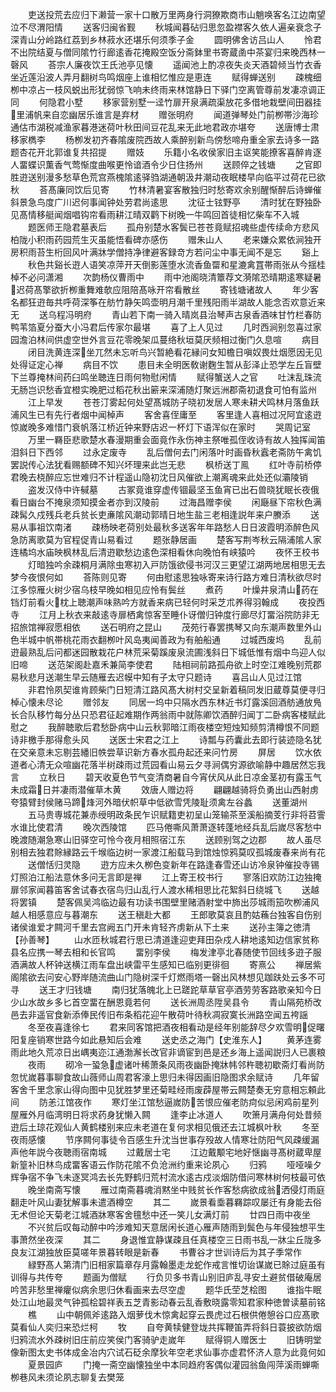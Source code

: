 <!-- { "loadSidebar": true } -->
　　吏送投荒去应归下濑营一家十口散万里两身行洞獠欺商市山魈唤客名江边南望泣不尽渭阳情
　　送客归闽省觐
　　秋城闻暮砧归思忽盈襟客久依人遍亲衰念子深青山分岭路红荔到乡林菽水还堪乐何须季子金
　　圆明佛舍访吕山人
　　怜君不出院结夏与僧同隂竹行廊逺香花掩殿空饭分斋鉢里书寄蔵圅中茶宴归来晚西林一磬风
　　荅宗人廉夜饮王氏池亭见懐
　　遥闻池上酌凉夜失炎天酒碧倾当竹衣香坐近莲沿波人弄月翻树鸟鸣烟座上谁相忆惟应是恵连
　　赋得蝉送别
　　疎槐细栁中凉占一枝风蜕出形犹弱惊飞响未终雨来林馆静日下驿门空离管尊前发凄凉调正同
　　何隐君小墅
　　移家营别墅一迳竹扉开泉满疏渠放花多借地栽壁间田器挂里浦帆来自恋幽居乐谁言是弃材
　　赠张明府
　　闻道弹琴处门前栁帯沙海珍通估市湖税减渔家暮港迷荷叶秋田间豆花乱来无此地君政亦堪夸
　　送唐博士肃移家檇李
　　杨栁发初齐春隂废院西故人乘醉别新鸟傍愁啼舟重全家去诗多一路题杏花开北郭谁复共招提
　　赠妓
　　乐籍小名收侯家旧主讴笑能撩客喜醉肯逐人畱蝶识薫香气莺惭度曲喉更怜谙酒令少日住扬州
　　送顾倅之钱塘
　　之官即胜逰送别漫多愁草色荒宫燕槐隂逺驿驺湖通朝汲井潮动夜眠楼早向临平过荷花已欲秋
　　荅髙廉同饮后见寄
　　竹林清暑宴客散独归时愁寄欢余别醒惭醉后诗蝉催斜景急鸟度广川迟何事闻钟处劳君尚逺思
　　沈征士铉野亭
　　清时犹在野独卧见髙情移艇闻烟唱钩帘看雨耕江晴双鹳下树晚一牛鸣回首徒相忆柴车不入城
　　题医师王隐君墓表后
　　孤舟别楚水客鬓已苍苍竟赋招魂些虚传续命方悲风柏陇小积雨药园荒生灭虽能悟看碑亦感伤
　　赠朱山人
　　老来嫌众累依涧独开房积雨苔生桁回风叶满牀学僧持净律避客録竒方若问尘中事无闻不是忘
　　谿上
　　秋色共谿长逰人语笑凉萍开天倒影莲堕水流香鱼罶和星漉禽罝帯雨张从今揺桂棹不必问潇湘
　　次韵杨仪曹雨中
　　雨中池阁晓清簟荐文漪隂恐晴期逺寒疑暑迟荷髙擎欲折栁重舞难欹应阻陪髙咏开帘看散丝
　　寄钱塘诸故人
　　年少客名都狂逰毎共呼荷深筝在舫竹静矢鸣壶明月潮千里残阳雨半湖故人能念否欢意近来无
　　送乌程冯明府
　　青山若下南一骑入晴岚县治琴声古泉香酒味甘竹栏春防鸭苇箔夏分蚕大小冯君后传家尔最堪
　　喜了上人见过
　　几时西涧别忽喜过家园澹泊林间供虚空世外言豆花零晚架瓜蔓络秋垣莫厌频相过衡门久息喧
　　病目
　　闭目洗黄连深坐兀然未忘听鸟兴暂絶看花縁问女知檐日嗔奴畏灶烟愿因无见处得证定心禅
　　病目不饮
　　患目未全明医敎谢麴生暂从彭泽止恐学左丘盲壁下兰尊掩林间药臼鸣坐聴连日雨何物慰闲情
　　赋得蟹送人之官
　　吐沫乱珠流无肠岂识愁香宜橙实晚肥过稻花秋出簖来深浦随灯聚远洲郡斋初退食可怕有监州
　　江上早发
　　苍苍汀雾起何处望髙城防子晓初发居人寒未耕犬鸣林月落鱼跃浦风生已有先行者烟中闻棹声
　　客舍喜侄庸至
　　客里逢人喜相过况阿宜逺逰惊嵗晚多难惜门衰帆落江桥近钟来野店迟一杯灯下语浑似在家时
　　哭周记室
　　万里一羇臣悲歌楚水春漫期重会面竟作永伤神主祭唯孤侄收诗有故人独挥闻笛泪斜日下西邻
　　过永定废寺
　　乱后僧何去门闲落叶时画昏秋蠧老斋防午禽饥罢説传心法犹看赐额碑不知兴坏理来此岂无悲
　　枫桥送丁鳯
　　红叶寺前桥停君晚去桡醉应忘世难归不计程遥山隐初沈日风催欲上潮离魂来此处还似灞陵销
　　盗发汉侍中许戫墓
　　古冢竟谁穿虚传锢最坚玉鱼宵已出石兽晓犹眠长夜俄看日幽台不掩泉须知摸金者亦到汉陵前
　　过海昌赠李侯
　　闲廰昼下帘秋色满疎髯久戍残兵老兵贫长吏亷隂风潮动郭晴日地生盐三老相逢説年来户賸添
　　送易从事祖饮南渚
　　疎杨映老荷别处最秋多送客年年路愁人日日波霞明添醉色风急防离歌莫为官程促青山易看过
　　题张静居画
　　楚客写荆岑秋云隔浦隂人家连橘坞水庙映枫林乱后清逰歇愁边逺色深相看休向晚怕有峡猿吟
　　夜怀王校书
　　灯暗独吟余疎桐月满除虫寒初入戸防饿欲侵书河汉三更望江湖两地居相思无去梦今夜恨何如
　　荅陈则见寄
　　何由慰逺思独咏寄来诗行路方难日清秋欲尽时江多惊雁火树少宿乌枝早晚如相见应怜有鬓丝
　　煮药
　　叶燥井泉清山药在铛灯前看火枕上聴潮声味熟吟方就香来病已轻何时采芝朮养得羽翰成
　　夜投西寺
　　江月上秋衣来敲逺寺扉栖禽惊客至睡仆讶僧归钟度行廊尽灯畱浴院防非无招旅馆禅寂愿相依
　　送石明府之昆山
　　茂苑行春罢携琴又向东潮声数里外山色半城中帆帯桃花雨衣翻栁叶风岛夷闻善政为有舶船通
　　过城西废坞
　　乱前逰最熟乱后问都迷园散栽花户林荒采菊蹊废泉流圃浅斜日下城低惟有烟中鸟迎人似旧啼
　　送范架阁赴嘉禾兼简李使君
　　陆相祠前路孤舟欲上时空江难晚别荒郡易秋悲月送潮生早云随雁去迟幙中知有子太守只题诗
　　喜吕山人见过江馆
　　非君怜夙契谁肯顾柴门日短清江路风髙大树村交呈新着稿同发旧蔵尊莫便寻归棹心懐未尽论
　　赠邻友
　　同居一坞中只隔水西东林近书灯露溪回酒舫通放鳬长合队移竹每分丛只恐君征起难期作两翁雨中就陈卿饮酒醉归闻丁二卧病客楼赋此慰之
　　我醉聴歌后君愁卧病中山云秋郭暗江雨夜楼空短烛知频剪清樽恨不同题诗非檄手那得愈头风
　　送医士宋君之江上
　　诗瓢与药囊此去即行装迹隐名犹在交亲意未忘剔芸繙旧帙尝草识新方春水孤舟起还来问竹房
　　屏居
　　饮水依道者心清无众喧幽花落半树疎雨过荒园看山易云夕寻涧偶穷源欲喻静中趣居然忘我言
　　立秋日
　　碧天收夏色节气变清商暑自今宵伏风从此日凉金茎初有露玉气未成霜日并凄雨潜催草木黄
　　效唐人赠边将
　　翩翩越骑将负勇出山西射虏夸猿臂封侯赌马蹄烽河外暗伏帜草中低欲雪凭陵耻须禽左谷蠡
　　送董湖州
　　五马贵専城花兼赤绶明政条民乍识赋籍吏初呈山笼输茶至溪船摘芰行非将苕霅水谁比使君清
　　晚次西陵馆
　　匹马倦嘶风萧萧逐转蓬地经兵乱后嵗尽客愁中晚渡随潮急寒山旧驿空可怜今夜月相照宿江东
　　送顾别驾之边郡
　　故人虽尽别相去独君賖縁路云千堠临边树一家渡江船载马到馆烛惊鸦莫叹孤城废春来尚有花
　　送僧恬归灵隐
　　逰方应未久栁色变新年在路逢春雪还山访冷泉钟催投寺锡灯照泊江船法意休多问无言即是禅
　　江上寄王校书行
　　寥落旧欢防江边独掩扉邻家闻暮笛客舍试春衣宿鸟归山乱行人渡水稀相思比花絮斜日绕城飞
　　送越将罢镇
　　楚客佩吴鸿临边最有功读书围壁里赌酒射堂中斾出莎城雨笳吹栁浦风越人相感意应与暮潮东
　　送王稹赴大都
　　王郎歌莫哀且酌姑蘓台独客自伤别诸侯谁爱才闗河千里去宫阙五门开未肯轻齐虏新从下土来
　　送孙主簿之徳清【孙善琴】
　　山水匝秋城君行思已清道逢迎吏拜田杂戍人耕地逺知边信家贫称县名应携一琴去相和长官鸣
　　畱别李侯
　　梅发津亭北春随使节回线多逰子服酒满故人杯钟送横江雨车盘出峡雷平生感知已临别更徘徊
　　寄熹公
　　禅居紫阁隂欲去问安心野岸随流曲山门隐树深千灯燃雨塔一磬出风林想见跏趺处云多不可寻
　　送王才归钱塘
　　南归犹落魄北上已蹉跎草草官亭酒劳劳客路歌亲知今日少山水故乡多匕首空畱在酬恩竟若何
　　送长洲周丞陞吴县令
　　青山隔苑桥改邑去非遥官食新添俸民传旧布条稻花迎午散荷叶待秋凋寂寞长洲路空闻五袴謡
　　冬至夜喜逢徐七
　　君来同客馆把酒夜相看动是经年别能辞尽夕欢雪明促曙阳复座销寒世路今如此悬知后会难
　　送史丞之海门【史淮东人】
　　黄茅连雾雨此地久荒凉日出嵎夷迩江通渤澥长改官非谪宦到邑是还乡海上遥闻説归人已裹粮
　　夜雨
　　砌冷一蛩急虚诸叶稀萧条风雨夜幽卧掩牀帏邻杵聴初歇斋灯看尚防忽忧嵗暮事聊食故山薇师山周君客濠上思归未得因画旧隐图求余赋诗
　　几年留客舍千里念家山得向图中见犹胜梦里还菊畦经雨废薜屋帯云闗楚奏无穷意相忘頼此间
　　防恙江馆夜作
　　寒灯坐江馆愁逼嵗防苦恨应催老防疴似忌闲鸡前星列屋雁外月临湾明日将求药身犹懒入闗
　　逢李止冰道人
　　吹箫月满舟何处昔频逰后土琼花观仙人黄鹤楼别来应未老道在复何求相见俄还去江城枫叶秋
　　冬至夜雨感懐
　　节序闗何事徒令百感生升沈当世事存殁故人情寒壮防阳气风疎缓漏声他年説今夜聴雨宿南城
　　过戴居士宅
　　江边戴颙宅地好惬幽寻髙树蔵卑屋新篁补旧林鸟成畱客语云作防花隂不负沧洲约重来论夙心
　　归鸦
　　哑哑噪夕辉争宿不争飞未逐冥鸿去长先野鹤归荒村流水逺古戍淡烟防借问寒林树何枝最可依
　　晚坐南斋写懐
　　雁过南斋暮魂消黙坐中贱贫长作客愁病欲成翁洒侵灯雨庭翻走叶风山妻犹解事未遣酒樽空
　　其二
　　嵗景看埀暮羇踪叹屡迁有身能去俗无术但论天菊老江城酒牀寒客舍氊愁中还一笑儿女满灯前
　　廿四日雨中夜坐
　　不兴贫后叹每动醉中吟涉难知天意居闲长道心雁声随雨到鬓色与年侵独想平生事萧然坐夜深
　　其二
　　身退惟宜静谋疎且任真楼空三日雨书乱一牀尘丘陇多良友江湖独放臣莫嗟年景暮转眼是新春
　　书曹谷才世训诗后为其子季常作
　　緑野髙人第清门旧相家篇章存月露翰墨走龙蛇作戒言惟切诒谋嵗已賖过庭虽有训得与共传夸
　　题画为僧赋
　　行负贝多书青山别旧庐乱寻安土避贫借破庵居吟苦非愁里禅癯似病余思归休看画来去尽空虚
　　题华氏茔芝桧图
　　谁指牛眠处江山地最灵气钟孤桧碧祥表五芝青影动春云乱香敷晓露零知君家种徳曽读墓前铭
　　樵
　　山中朝佩斧逺路入烟萝伐木惊禽起穿云畏虎过石根供倦憩谷口应髙歌莫看仙人奕归来恐烂柯
　　牧
　　自夸黄犊健登垅共挥鞭笛弄将斜日蓑披欲防烟归鸦流水外疎树旧庄前应笑侯门客骑驴走嵗年
　　赋得铜人赠医士
　　旧铸明堂像新图太史书体成金冶内穴试石砭余摩狄年空老求仙事亦虚君怀济人意为此竟何如
　　夏景园庐
　　门掩一斋空幽懐独坐中本同趋府客偶似灌园翁鱼闯萍溪雨蝉嘶栁巷风未须论夙志聊复去樊笼
